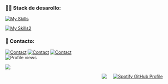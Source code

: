 
<h3 align="left">👨‍💻 Stack de desarollo:</h3>

[![My Skills](https://skillicons.dev/icons?i=js,python,php,kotlin,java&theme=light)](https://skillicons.dev)

[![My Skills2](https://skillicons.dev/icons?i=mysql,mongodb,firebase,sqlite,postgres&theme=light)](https://skillicons.dev)

<h3 align="left">📩 Contacto:</h3>

[![Contact](https://skillicons.dev/icons?i=linkedin&theme=light)](https://linkedin.com/in/sebastiangutierrezs)
[![Contact](https://skillicons.dev/icons?i=instagram&theme=light)](https://instagram.com/_sebastian_ismael)
<a href="mailto:gutierrezs.dev@outlook.com">![Contact](https://skillicons.dev/icons?i=gmail&theme=light)</a><br>
![Profile views](https://komarev.com/ghpvc/?username=SebastianIsmaelG&color=brightgreen&style=for-the-badge&abbreviated=true)

![](http://github-profile-summary-cards.vercel.app/api/cards/profile-details?username=SebastianIsmaelG&theme=city_lights)

<div style="display: flex; justify-content: flex-end; align-items: center; gap: 20px;">
    <a href="#" style="text-decoration:none!important">
     <img src="https://github-readme-stats.vercel.app/api/top-langs?username=SebastianIsmaelG&layout=pie&langs_count=8&theme=dark"/>
    </a>
 
   <a href="https://github.com/kittinan/spotify-github-profile">
    <img src="https://spotify-github-profile.kittinanx.com/api/view?uid=il12t91784ppkg0tw3skry8sm&cover_image=true&theme=compact&show_offline=false&background_color=121212&interchange=true&bar_color=53b14f&bar_color_cover=true" alt="Spotify GitHub Profile" />
   </a>
</div>

 


